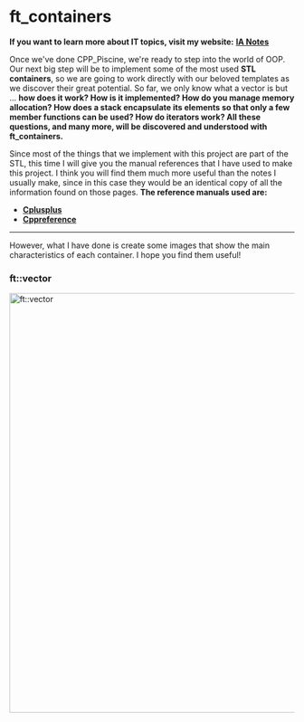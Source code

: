 # ft_containers

**If you want to learn more about IT topics, visit my website:** [**IA Notes**](https://ia-notes.com/)

Once we've done CPP_Piscine, we're ready to step into the world of OOP. Our next big step will be to implement some of the most used **STL containers**, so we are going to work directly with our beloved templates as we discover their great potential. So far, we only know what a vector is but ... **how does it work? How is it implemented? How do you manage memory allocation? How does a stack encapsulate its elements so that only a few member functions can be used? How do iterators work? All these questions, and many more, will be discovered and understood with ft_containers.**<br>

Since most of the things that we implement with this project are part of the STL, this time I will give you the manual references that I have used to make this project. I think you will find them much more useful than the notes I usually make, since in this case they would be an identical copy of all the information found on those pages. **The reference manuals used are:**
- **[Cplusplus](https://www.cplusplus.com)**
- **[Cppreference](https://cppreference.com)**

<hr>

However, what I have done is create some images that show the main characteristics of each container. I hope you find them useful!

### ft::vector
<img width="742" alt="ft::vector" src="https://user-images.githubusercontent.com/74931024/144287950-2e1aebf1-60d8-49cd-85f0-e06672655c25.png">
